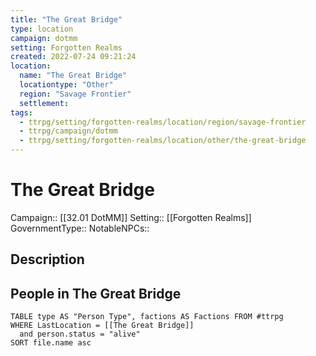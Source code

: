 ```yaml
---
title: "The Great Bridge"
type: location
campaign: dotmm
setting: Forgotten Realms
created: 2022-07-24 09:21:24
location:
  name: "The Great Bridge"
  locationtype: "Other"
  region: "Savage Frontier"
  settlement: 
tags:
  - ttrpg/setting/forgotten-realms/location/region/savage-frontier
  - ttrpg/campaign/dotmm
  - ttrpg/setting/forgotten-realms/location/other/the-great-bridge
---
```

# The Great Bridge

Campaign:: [[32.01 DotMM]]
Setting:: [[Forgotten Realms]]
GovernmentType::
NotableNPCs::

## Description



## People in The Great Bridge

```dataview
TABLE type AS "Person Type", factions AS Factions FROM #ttrpg 
WHERE LastLocation = [[The Great Bridge]]
  and person.status = "alive"
SORT file.name asc
```



